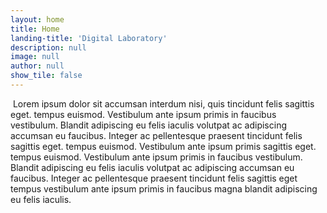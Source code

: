 ```yaml
---
layout: home
title: Home
landing-title: 'Digital Laboratory'
description: null
image: null
author: null
show_tile: false
---
```


<p>
<span class="image right">
<img src="{% link assets/images/2022-06-29-man-face.jpg %}" alt="" />
</span>Lorem ipsum dolor sit accumsan interdum nisi, quis tincidunt felis 
sagittis eget. tempus euismod. Vestibulum ante ipsum primis in faucibus vestibulum. 
Blandit adipiscing eu felis iaculis volutpat ac adipiscing accumsan eu faucibus. 
Integer ac pellentesque praesent tincidunt felis sagittis eget. tempus euismod. 
Vestibulum ante ipsum primis sagittis eget. tempus euismod. Vestibulum ante ipsum 
primis in faucibus vestibulum. Blandit adipiscing eu felis iaculis volutpat ac 
adipiscing accumsan eu faucibus. Integer ac pellentesque praesent tincidunt felis 
sagittis eget tempus vestibulum ante ipsum primis in faucibus magna blandit 
adipiscing eu felis iaculis.</p>

